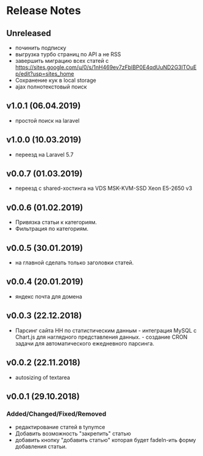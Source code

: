 # Release Notes

## Unreleased

- починить подписку 
- выгрузка турбо страниц по API а не RSS
- завершить миграцию всех статей с https://sites.google.com/u/0/s/1nH469ev7zFblBP0E4qdUuND2G3lTOuEp/edit?usp=sites_home
- Сохранение кук в local storage
- ajax полнотекстовый поиск

## v1.0.1 (06.04.2019)

- простой поиск на laravel

## v1.0.0 (10.03.2019)
- переезд на Laravel 5.7

## v0.0.7 (01.03.2019)
- переезд c shared-хостинга на VDS MSK-KVM-SSD Xeon E5-2650 v3

## v0.0.6 (01.02.2019)
- Привязка статьи к категориям.
- Фильтрация по категориям.

## v0.0.5 (30.01.2019)
- на главной сделать только заголовки статей.

## v0.0.4 (20.01.2019)
- яндекс почта для домена

## v0.0.3 (22.12.2018)
- Парсинг сайта HH по статистическим данным - интеграция MySQL с Chart.js для наглядного представления данных. - создание CRON задачи для автоматического ежедневного парсинга.

## v0.0.2 (22.11.2018)
- autosizing of textarea

## v0.0.1 (29.10.2018)
### Added/Changed/Fixed/Removed
- редактирование статей в tynymce
- Добавить возможность "закрепить" статью
- добавить кнопку "добавить статью" которая будет fadeIn-ить форму добавления статьи.
